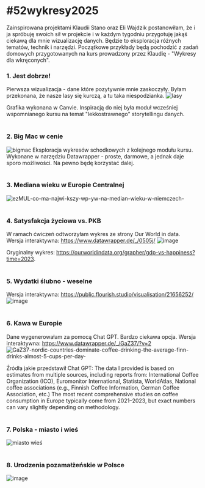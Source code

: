 # #52wykresy2025
Zainspirowana projektami Klaudii Stano oraz Eli Wajdzik postanowiłam, że i ja spróbuję swoich sił w projekcie i w każdym tygodniu przygotuję jakąś ciekawą dla mnie wizualizację danych. Będzie to eksploracja różnych tematów, technik i narzędzi. Początkowe przykłady będą pochodzić z zadań domowych przygotowanych na kurs prowadzony przez Klaudię - "Wykresy dla wkręconych".

### 1. Jest dobrze! 
Pierwsza wizualizacja - dane które pozytywnie mnie zaskoczyły. Byłam przekonana, że nasze lasy się kurczą, a tu taka niespodzianka.
![lasy](https://github.com/user-attachments/assets/349731f4-9eb7-428d-982e-a103bcae6c63)

Grafika wykonana w Canvie. Inspiracją do niej była moduł wcześniej wspomnianego kursu na temat "lekkostrawnego" storytellingu danych.
<br /> 
<br /> 

### 2. Big Mac w cenie
![bigmac](https://github.com/user-attachments/assets/71b24e1a-80b3-4622-904e-6599071d0afc)
Eksploracja wykresów schodkowych z kolejnego modułu kursu. Wykonane w narzędziu Datawrapper - proste, darmowe, a jednak daje sporo możliwości. Na pewno będę korzystać dalej.
<br /> 
<br /> 

### 3. Mediana wieku w Europie Centralnej
![ezMUL-co-ma-najwi-kszy-wp-yw-na-median-wieku-w-niemczech-](https://github.com/user-attachments/assets/424fab32-8558-47b7-ad60-2c7203302616)
<br /> 
<br /> 

### 4. Satysfakcja życiowa vs. PKB
W ramach ćwiczeń odtworzyłam wykres ze strony Our World in data.
Wersja interaktywna: https://www.datawrapper.de/_/0505j/
![image](https://github.com/user-attachments/assets/156ce768-7cdc-442c-ae47-6a6277a0d262)

Oryginalny wykres: https://ourworldindata.org/grapher/gdp-vs-happiness?time=2023.
<br /> 
<br /> 

### 5. Wydatki ślubno - weselne
Wersja interaktywna: 
https://public.flourish.studio/visualisation/21656252/
![image](https://github.com/user-attachments/assets/a7632f89-231f-417f-865a-cac0c62030db)
<br /> 
<br />

### 6. Kawa w Europie
Dane wygenerowałam za pomocą Chat GPT. Bardzo ciekawa opcja. 
Wersja interaktywna:
https://www.datawrapper.de/_/GaZ37/?v=2
![GaZ37-nordic-countries-dominate-coffee-drinking-the-average-finn-drinks-almost-5-cups-per-day-](https://github.com/user-attachments/assets/126c89d0-0f93-4357-ba84-cdde264c5a33)

Źródła jakie przedstawił Chat GPT: The data I provided is based on estimates from multiple sources, including reports from:
International Coffee Organization (ICO), Euromonitor International, Statista, WorldAtlas, National coffee associations (e.g., Finnish Coffee Information, German Coffee Association, etc.)
The most recent comprehensive studies on coffee consumption in Europe typically come from 2021–2023, but exact numbers can vary slightly depending on methodology.
<br /> 
<br />

### 7. Polska - miasto i wieś
![miasto wieś](https://github.com/user-attachments/assets/ac1b8a14-3504-4046-aad1-e70337935e4d)
<br /> 
<br />

### 8. Urodzenia pozamałżeńskie w Polsce

![image](https://github.com/user-attachments/assets/929b0f6c-01cf-4848-b0c3-33cafb98a8d2)






